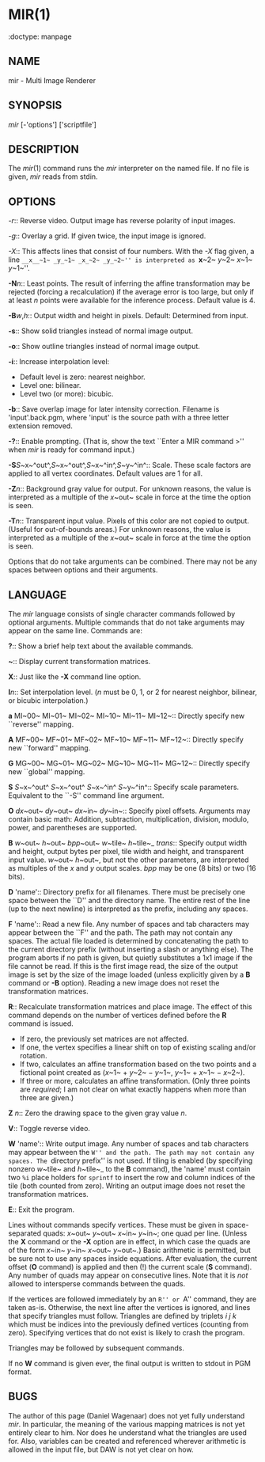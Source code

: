 MIR(1)
======
:doctype: manpage

NAME
----
mir - Multi Image Renderer

SYNOPSIS
--------
*mir* [-'options'] ['scriptfile']

DESCRIPTION
-----------
The *mir*(1) command runs the *mir* interpreter on the named file. If no
file is given, *mir* reads from stdin.

OPTIONS
-------

*-r*:: Reverse video. Output image has reverse polarity of input images.

*-g*:: Overlay a grid. If given twice, the input image is ignored.

*-X*:: This affects lines that consist of four numbers.
    With the *-X* flag given, a line ``__x__~1~ _y_~1~ _x_~2~ _y_~2~''
    is interpreted as ``__x__~2~ _y_~2~ _x_~1~ _y_~1~''.

**-N**_n_:: Least points. The result of inferring the affine transformation
    may be rejected (forcing a recalculation) if the average error is too large,
    but only if at least _n_ points were available for the inference process.
    Default value is 4.

**-B**_w_,_h_:: Output width and height in pixels.
    Default: Determined from input.

**-s**:: Show solid triangles instead of normal image output.

**-o**:: Show outline triangles instead of normal image output.

**-i**:: Increase interpolation level:

* Default level is zero: nearest neighbor.
* Level one: bilinear.
* Level two (or more): bicubic.

**-b**:: Save overlap image for later intensity correction.
    Filename is 'input'.back.pgm, where 'input' is the source path with
    a three letter extension removed.

**-?**:: Enable prompting. (That is, show the text ``Enter a MIR command >''
    when *mir* is ready for command input.)

**-S**_S_~x~^out^,_S_~x~^out^,_S_~x~^in^,_S_~y~^in^:: Scale.
    These scale factors are applied to all vertex coordinates.
    Default values are 1 for all.

**-Z**_n_:: Background gray value for output.
    For unknown reasons, the value is interpreted as a multiple of the 
    _x_~out~ scale in force at the time the option is seen.

**-T**_n_:: Transparent input value.
    Pixels of this color are not copied to output. (Useful for out-of-bounds
    areas.)
     For unknown reasons, the value is interpreted as a multiple of the 
    _x_~out~ scale in force at the time the option is seen.

Options that do not take arguments can be combined. There may not be any
spaces between options and their arguments.

LANGUAGE
--------

The *mir* language consists of single character commands followed by
optional arguments. Multiple commands that do not take arguments may
appear on the same line. Commands are:

**?**:: Show a brief help text about the available commands.

**~**:: Display current transformation matrices.

**X**:: Just like the **-X** command line option.

**I**_n_:: Set interpolation level. (_n_ must be 0, 1, or 2 for nearest
    neighbor, bilinear, or bicubic interpolation.)

**a** MI~00~ MI~01~ MI~02~ MI~10~ MI~11~ MI~12~:: Directly
    specify new ``reverse'' mapping.

**A** MF~00~ MF~01~ MF~02~ MF~10~ MF~11~ MF~12~:: Directly
    specify new ``forward'' mapping.

**G**  MG~00~ MG~01~ MG~02~ MG~10~ MG~11~ MG~12~:: Directly
    specify new ``global'' mapping.

**S** _S_~x~^out^ _S_~x~^out^ _S_~x~^in^ _S_~y~^in^:: Specify scale parameters.
    Equivalent to the ``-S'' command line argument.

**O** _dx_~out~ _dy_~out~ _dx_~in~ _dy_~in~:: Specify pixel offsets.
    Arguments may contain basic math: Addition, subtraction, multiplication,
    division, modulo, power, and parentheses are supported.

**B** _w_~out~ _h_~out~ _bpp_~out~ _w_~tile~ _h_~tile~_ _trans_:: Specify
    output width and height, output bytes per pixel, tile width and height,
    and transparent input value.  _w_~out~ _h_~out~, but not the other
    parameters, are interpreted as multiples of the _x_ and _y_ output scales.
    _bpp_ may be one (8 bits) or two (16 bits).

**D** 'name':: Directory prefix for all filenames. There must be precisely
    one space between the ``D'' and the directory name. The entire rest of the
    line (up to the next newline) is interpreted as the prefix, including any
    spaces.

**F** 'name':: Read a new file. Any number of spaces and tab characters may
    appear between the ``F'' and the path. The path may not contain
    any spaces. The actual file loaded is determined by concatenating the
    path to the current directory prefix (without inserting a slash or
    anything else). The program aborts if no path is given, but quietly
    substitutes a 1x1 image if the file cannot be read. If this is the first
    image read, the size of the output image is set by the size of the image
    loaded (unless explicitly given by a **B** command or **-B** option).
    Reading a new image does not reset the transformation matrices.

**R**:: Recalculate transformation matrices and place image.
    The effect of this command depends on the number of vertices defined
    before the **R** command is issued.

* If zero, the previously set matrices are not affected.
* If one, the vertex specifies a linear shift on top of existing scaling and/or
    rotation.
* If two, calculates an affine transformation based on the two points and
    a fictional point created as
    (_x_~1~ + _y_~2~ − _y_~1~, _y_~1~ + _x_~1~ − _x_~2~).
* If three or more, calculates an affine transformation. (Only three points
    are _required_; I am not clear on what exactly happens when more than
    three are given.)

**Z** _n_:: Zero the drawing space to the given gray value _n_.

**V**:: Toggle reverse video.

**W** 'name':: Write output image. Any number of spaces and tab characters may
    appear between the ``W'' and the path. The path may not contain
    any spaces. The ``directory prefix'' is not used. If tiling is enabled
    (by specifying nonzero _w_~tile~ and _h_~tile~_ to the **B** command),
    the 'name' must contain two `%i` place holders for `sprintf` to insert
    the row and column indices of the tile (both counted from zero).
    Writing an output image does not reset the transformation matrices.

**E**:: Exit the program.

Lines without commands specify vertices. These must be given in
space-separated quads: _x_~out~ _y_~out~ _x_~in~ _y_~in~; one quad per
line. (Unless the **X** command or the **-X** option are in effect, in
which case the quads are of the form _x_~in~ _y_~in~ _x_~out~
_y_~out~.) Basic arithmetic is permitted, but be sure not to use any
spaces inside equations. After evaluation, the current offset (**O**
command) is applied and then (!) the current scale (**S**
command). Any number of quads may appear on consecutive lines. Note
that it is _not_ allowed to intersperse commands between the quads.

If the vertices are followed immediately by an ``R'' or ``A'' command,
they are taken as-is. Otherwise, the next line after the vertices is
ignored, and lines that specify triangles must follow. Triangles are
defined by triplets _i_ _j_ _k_ which must be indices into the previously
defined vertices (counting from zero). Specifying vertices that do not
exist is likely to crash the program.

Triangles may be followed by subsequent commands.

If no **W** command is given ever, the final output is written to stdout
in PGM format.

BUGS
----

The author of this page (Daniel Wagenaar) does not yet fully
understand *mir*.  In particular, the meaning of the various mapping
matrices is not yet entirely clear to him. Nor does he understand what
the triangles are used for. Also, variables can be created and
referenced wherever arithmetic is allowed in the input file, but DAW is
not yet clear on how.

